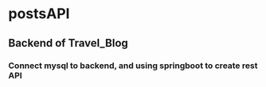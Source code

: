# postsAPI
## Backend of Travel_Blog
### Connect mysql to backend, and using springboot to create rest API
